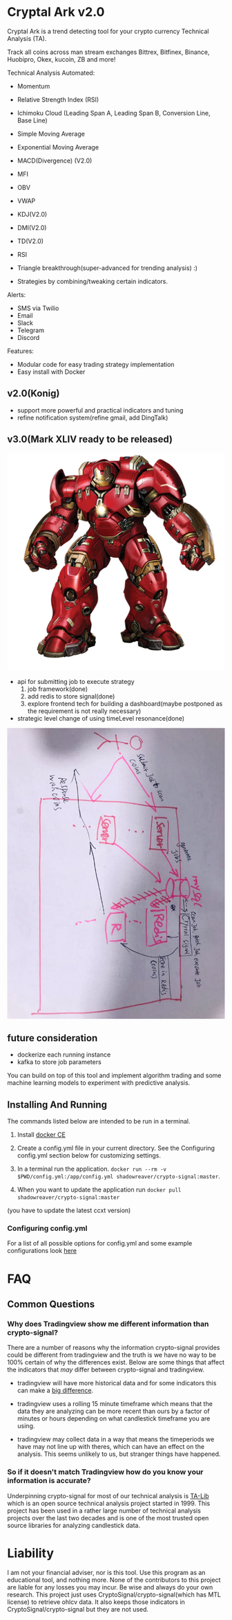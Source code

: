 # Cryptal Ark v2.0

Cryptal Ark is a trend detecting tool for your crypto currency Technical Analysis (TA).

Track all coins across man stream exchanges Bittrex, Bitfinex, Binance, Huobipro, Okex, kucoin, ZB and more!

Technical Analysis Automated:
* Momentum
* Relative Strength Index (RSI)
* Ichimoku Cloud (Leading Span A, Leading Span B, Conversion Line, Base Line)
* Simple Moving Average
* Exponential Moving Average
* MACD(Divergence) (V2.0) 
* MFI
* OBV
* VWAP
* KDJ(V2.0)
* DMI(V2.0)
* TD(V2.0)
* RSI
* Triangle breakthrough(super-advanced for trending analysis) :)

* Strategies by combining/tweaking certain indicators.

Alerts:
* SMS via Twilio
* Email
* Slack
* Telegram
* Discord

Features:
* Modular code for easy trading strategy implementation
* Easy install with Docker

## v2.0(Konig)
* support more powerful and practical indicators and tuning
* refine notification system(refine gmail, add DingTalk)

## v3.0(Mark XLIV ready to be released)
![image](https://github.com/lfzCarlosC/crypto-signal/blob/master/markxliv.jpeg)
* api for submitting job to execute strategy 
   1. job framework(done)
   2. add redis to store signal(done)
   3. explore frontend tech for building a dashboard(maybe postponed as the requirement is not really necessary)
* strategic level change of using timeLevel resonance(done)

![image](https://github.com/lfzCarlosC/crypto-signal/blob/master/api/arch.jpg)

## future consideration
* dockerize each running instance
* kafka to store job parameters

You can build on top of this tool and implement algorithm trading and some machine learning models to experiment with predictive analysis.


## Installing And Running
The commands listed below are intended to be run in a terminal.

1. Install [docker CE](https://docs.docker.com/install/)

1. Create a config.yml file in your current directory. See the Configuring config.yml section below for customizing settings.

1. In a terminal run the application. `docker run --rm -v $PWD/config.yml:/app/config.yml shadowreaver/crypto-signal:master`.

1. When you want to update the application run `docker pull shadowreaver/crypto-signal:master`

(you have to update the latest ccxt version)

### Configuring config.yml

For a list of all possible options for config.yml and some example configurations look [here](docs/config.md)

# FAQ

## Common Questions

### Why does Tradingview show me different information than crypto-signal?
There are a number of reasons why the information crypto-signal provides could be different from tradingview and the truth is we have no way to be 100% certain of why the differences exist. Below are some things that affect the indicators that _may_ differ between crypto-signal and tradingview.

- tradingview will have more historical data and for some indicators this can make a [big difference](https://ta-lib.org/d_api/ta_setunstableperiod.html).

- tradingview uses a rolling 15 minute timeframe which means that the data they are analyzing can be more recent than ours by a factor of minutes or hours depending on what candlestick timeframe you are using.

- tradingview may collect data in a way that means the timeperiods we have may not line up with theres, which can have an effect on the analysis. This seems unlikely to us, but stranger things have happened.

### So if it doesn't match Tradingview how do you know your information is accurate?
Underpinning crypto-signal for most of our technical analysis is [TA-Lib](https://ta-lib.org/index.html) which is an open source technical analysis project started in 1999. This project has been used in a rather large number of technical analysis projects over the last two decades and is one of the most trusted open source libraries for analyzing candlestick data.

# Liability
I am not your financial adviser, nor is this tool. Use this program as an educational tool, and nothing more. None of the contributors to this project are liable for any losses you may incur. Be wise and always do your own research.
This project just uses CryptoSignal/crypto-signal(which has MTL license) to retrieve ohlcv data.
It also keeps those indicators in CryptoSignal/crypto-signal but they are not used.
